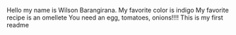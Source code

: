 Hello my name is Wilson Barangirana.
My favorite color is indigo
My favorite recipe is an omellete
You need an egg, tomatoes, onions!!!!
This is my first readme

